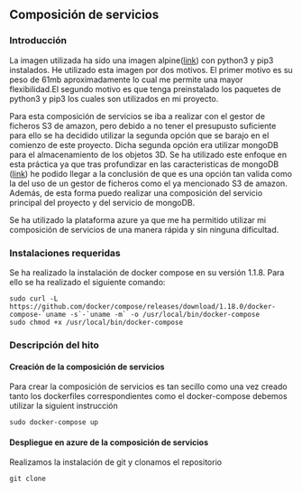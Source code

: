 ## Composición de servicios

### Introducción

La imagen utilizada ha sido una imagen alpine([link](https://hub.docker.com/r/frolvlad/alpine-python3/)) con python3 y pip3 instalados. He utilizado esta imagen por dos motivos. El primer motivo es su peso de 61mb aproximadamente lo cual me permite una mayor flexibilidad.El segundo motivo es que tenga preinstalado los paquetes de python3 y pip3 los cuales son utilizados en mi proyecto.

Para esta composición de servicios se iba a realizar con el gestor de ficheros S3 de amazon, pero debido a no tener el presupusto suficiente para ello se ha decidido utilizar la segunda opción que se barajo en el comienzo de este proyecto. Dicha segunda opción era utilizar mongoDB para el almacenamiento de los objetos 3D. Se ha utilizado este enfoque en esta práctica ya que tras profundizar en las caracteristicas de mongoDB ([link](https://www.mongodb.com/blog/post/storing-large-objects-and-files-in-mongodb)) he podido llegar a la conclusión de que es una opción tan valida como la del uso de un gestor de ficheros como el ya mencionado S3 de amazon. Además, de esta forma puedo realizar una composición del servicio principal del proyecto y del servicio de mongoDB.

Se ha utilizado la plataforma azure ya que me ha permitido utilizar mi composición de servicios de una manera rápida y sin ninguna dificultad.


### Instalaciones requeridas

Se ha realizado la instalación de docker compose en su versión 1.1.8. Para ello se ha realizado el siguiente comando:

```
sudo curl -L https://github.com/docker/compose/releases/download/1.18.0/docker-compose-`uname -s`-`uname -m` -o /usr/local/bin/docker-compose
sudo chmod +x /usr/local/bin/docker-compose
```

### Descripción del hito

#### Creación de la composición de servicios
Para crear la composición de servicios es tan secillo como una vez creado tanto los dockerfiles correspondientes como el docker-compose debemos utilizar
la siguient instrucción
```
sudo docker-compose up
```

#### Despliegue en azure de la composición de servicios



Realizamos la instalación de git y clonamos el repositorio
```
git clone 
```
